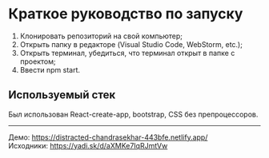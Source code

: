 # Краткое руководство по запуску

1. Клонировать репозиторий на свой компьютер;
2. Открыть папку в редакторе (Visual Studio Code, WebStorm, etc.);
3. Открыть терминал, убедиться, что терминал открыт в папке с проектом;
4. Ввести npm start.

## Используемый стек

Был использован React-create-app, bootstrap, CSS без препроцессоров.

***
Демо: https://distracted-chandrasekhar-443bfe.netlify.app/  
Исходники: https://yadi.sk/d/aXMKe7IqRJmtVw
